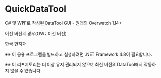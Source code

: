 # QuickDataTool
C# 및 WPF로 작성된 DataTool GUI - 원래의 Overwatch 1.14+ 

이전 버전의 경우(OW2 이전 버전)

한국 현지화

※※ 이 응용 프로그램을 빌드하고 실행하려면 .NET Framework 4.8이 필요합니다.

※※ 이 리포지토리는 더 이상 유지 관리되지 않으며 최신 버전의 DataTool에서 작동하지 않을 수 있습니다.
